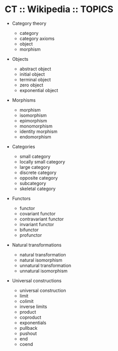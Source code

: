 # CT :: Wikipedia :: TOPICS

- Category theory
  - category
  - category axioms
  - object
  - morphism

- Objects
  - abstract object
  - initial object
  - terminal object
  - zero object
  - exponential object

- Morphisms
  - morphism
  - isomorphism
  - epimorphism
  - monomorphism
  - identity morphism
  - endomorphism

- Categories
  - small category
  - locally small category
  - large category
  - discrete category
  - opposite category
  - subcategory
  - skeletal category

- Functors
  - functor
  - covariant functor
  - contravariant functor
  - invariant functor
  - bifunctor
  - profunctor

- Natural transformations
  - natural transformation
  - natural isomorphism
  - unnatural transformation
  - unnatural isomorphism

- Universal constructions
  - universal construction
  - limit
  - colimit
  - inverse limits
  - product
  - coproduct
  - exponentials
  - pullback
  - pushout
  - end
  - coend
